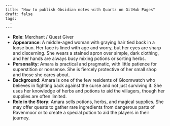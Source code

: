 ```
---
title: "How to publish Obsidian notes with Quartz on GitHub Pages"
draft: false
tags:
  - 
---
```
- **Role**: Merchant / Quest Giver
- **Appearance**: A middle-aged woman with graying hair tied back in a loose bun. Her face is lined with age and worry, but her eyes are sharp and discerning. She wears a stained apron over simple, dark clothing, and her hands are always busy mixing potions or sorting herbs.
- **Personality**: Amara is practical and pragmatic, with little patience for superstition or nonsense. She is fiercely protective of her small shop and those she cares about.
- **Background**: Amara is one of the few residents of Gloomwatch who believes in fighting back against the curse and not just surviving it. She uses her knowledge of herbs and potions to aid the villagers, though her supplies are often limited.
- **Role in the Story**: Amara sells potions, herbs, and magical supplies. She may offer quests to gather rare ingredients from dangerous parts of Ravenmoor or to create a special potion to aid the players in their journey.
